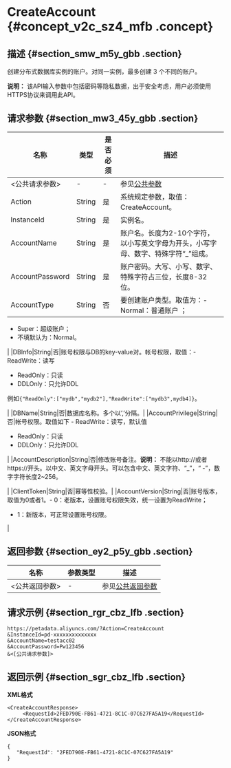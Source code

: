 # CreateAccount {#concept_v2c_sz4_mfb .concept}

## 描述 {#section_smw_m5y_gbb .section}

创建分布式数据库实例的账户。对同一实例，最多创建 3 个不同的账户。

**说明：** 该API输入参数中包括密码等隐私数据，出于安全考虑，用户必须使用HTTPS协议来调用此API。

## 请求参数 {#section_mw3_45y_gbb .section}

|名称|类型|是否必须|描述|
|--|--|----|--|
|<公共请求参数\>|-|-|参见[公共参数](cn.zh-CN/API参考/公共参数.md#)|
|Action|String|是|系统规定参数，取值：CreateAccount。|
|InstanceId|String|是|实例名。|
|AccountName|String|是|账户名。长度为2-10个字符，以小写英文字母为开头，小写字母、数字、特殊字符“\_”组成。|
|AccountPassword|String|是|账户密码。大写、小写、数字、特殊字符占三位，长度8-32位。|
|AccountType|String|否|要创建账户类型。取值为：-   Normal：普通账户 ；
-   Super：超级账户；
-   不填默认为：Normal。

|
|DBInfo|String|否|账号权限与DB的key-value对。帐号权限，取值：-   ReadWrite：读写
-   ReadOnly：只读
-   DDLOnly：只允许DDL

例如`{"ReadOnly":["mydb","mydb2"],"ReadWrite":["mydb3",mydb4]}`。

|
|DBName|String|否|数据库名称。多个以’,’分隔。|
|AccountPrivilege|String|否|帐号权限。取值如下 -   ReadWrite：读写，默认值
-   ReadOnly：只读
-   DDLOnly：只允许DDL

|
|AccountDescription|String|否|修改账号备注。**说明：** 不能以http://或者https://开头。以中文、英文字母开头。可以包含中文、英文字符、“\_”，“ -”，数字字符长度2~256。

|
|ClientToken|String|否|幂等性校验。|
|AccountVersion|String|否|账号版本，取值为0或者1。-   0：老版本，设置账号权限失效，统一设置为ReadWrite；
-   1：新版本，可正常设置账号权限。

|

## 返回参数 {#section_ey2_p5y_gbb .section}

|名称|参数类型|描述|
|--|----|--|
|<公共返回参数\>|-|参见[公共返回参数](cn.zh-CN/API参考/公共参数.md#section_hs4_m3y_gbb)|

## 请求示例 {#section_rgr_cbz_lfb .section}

```
https://petadata.aliyuncs.com/?Action=CreateAccount
&InstanceId=pd-xxxxxxxxxxxxxx
&AccountName=testacc02
&AccountPassword=Pw123456
&<[公共请求参数]>
```

## 返回示例 {#section_sgr_cbz_lfb .section}

**XML格式**

```
<CreateAccountResponse>  
     <RequestId>2FED790E-FB61-4721-8C1C-07C627FA5A19</RequestId>
</CreateAccountResponse>
```

**JSON格式**

```
{
   "RequestId": "2FED790E-FB61-4721-8C1C-07C627FA5A19"
}
```

